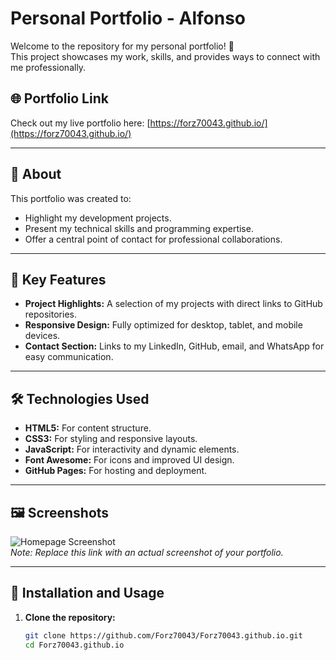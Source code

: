# Personal Portfolio - Alfonso

Welcome to the repository for my personal portfolio! 🎉  
This project showcases my work, skills, and provides ways to connect with me professionally.

## 🌐 Portfolio Link
Check out my live portfolio here: [https://forz70043.github.io/](https://forz70043.github.io/)

---

## 📖 About
This portfolio was created to:
- Highlight my development projects.
- Present my technical skills and programming expertise.
- Offer a central point of contact for professional collaborations.

---

## 🚀 Key Features
- **Project Highlights:** A selection of my projects with direct links to GitHub repositories.
- **Responsive Design:** Fully optimized for desktop, tablet, and mobile devices.
- **Contact Section:** Links to my LinkedIn, GitHub, email, and WhatsApp for easy communication.

---

## 🛠️ Technologies Used
- **HTML5:** For content structure.
- **CSS3:** For styling and responsive layouts.
- **JavaScript:** For interactivity and dynamic elements.
- **Font Awesome:** For icons and improved UI design.
- **GitHub Pages:** For hosting and deployment.

---

## 🖼️ Screenshots
![Homepage Screenshot](https://via.placeholder.com/800x400?text=Portfolio+Screenshot)  
_Note: Replace this link with an actual screenshot of your portfolio._

---

## 🧰 Installation and Usage
1. **Clone the repository:**
   ```bash
   git clone https://github.com/Forz70043/Forz70043.github.io.git
   cd Forz70043.github.io
